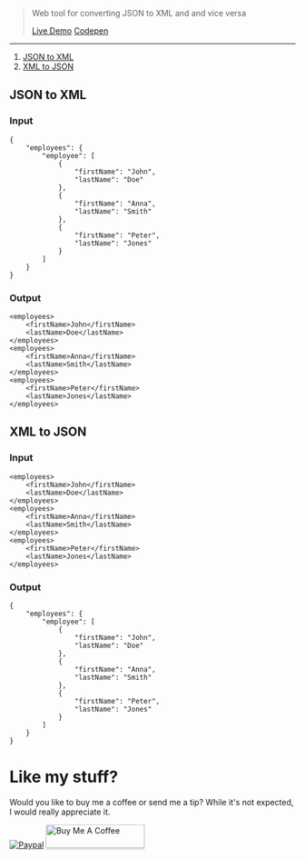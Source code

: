 > Web tool for converting JSON to XML and and vice versa 
>
> [Live Demo](https://nqloc.github.io/tools/converter/)  [Codepen](https://codepen.io/nqloc/pen/povzrRV)

---

1. [JSON to XML](#json-to-xml)
2. [XML to JSON](#xml-to-json)

## JSON to XML
### Input
```
{
    "employees": {
        "employee": [
            {
                "firstName": "John",
                "lastName": "Doe"
            },
            {
                "firstName": "Anna",
                "lastName": "Smith"
            },
            {
                "firstName": "Peter",
                "lastName": "Jones"
            }
        ]
    }
}
```
### Output
```
<employees>
    <firstName>John</firstName>
    <lastName>Doe</lastName>
</employees>
<employees>
    <firstName>Anna</firstName>
    <lastName>Smith</lastName>
</employees>
<employees>
    <firstName>Peter</firstName>
    <lastName>Jones</lastName>
</employees>
```

## XML to JSON
### Input
```
<employees>
    <firstName>John</firstName>
    <lastName>Doe</lastName>
</employees>
<employees>
    <firstName>Anna</firstName>
    <lastName>Smith</lastName>
</employees>
<employees>
    <firstName>Peter</firstName>
    <lastName>Jones</lastName>
</employees>
```
### Output
```
{
    "employees": {
        "employee": [
            {
                "firstName": "John",
                "lastName": "Doe"
            },
            {
                "firstName": "Anna",
                "lastName": "Smith"
            },
            {
                "firstName": "Peter",
                "lastName": "Jones"
            }
        ]
    }
}
```

# Like my stuff?

Would you like to buy me a coffee or send me a tip?
While it's not expected, I would really appreciate it.

[![Paypal](https://www.paypalobjects.com/webstatic/mktg/Logo/pp-logo-100px.png)](https://paypal.me) <a href="https://www.buymeacoffee.com/QGs0BZ3" target="_blank"><img src="https://www.buymeacoffee.com/assets/img/custom_images/white_img.png" alt="Buy Me A Coffee" style="height: 41px !important;width: 174px !important;box-shadow: 0px 3px 2px 0px rgba(190, 190, 190, 0.5) !important;-webkit-box-shadow: 0px 3px 2px 0px rgba(190, 190, 190, 0.5) !important;" ></a>
